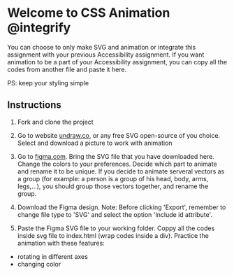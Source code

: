 # Welcome to CSS Animation @integrify

You can choose to only make SVG and animation or integrate this assignment with your previous
Accessibility assignment. If you want animation to be a part of your Accessibility assignment,
you can copy all the codes from another file and paste it here.

PS: keep your styling simple

## Instructions

1. Fork and clone the project

2. Go to website [undraw.co](https://undraw.co/illustrations), or any free SVG open-source of
you choice. Select and download a picture to work with animation

3. Go to [figma.com](https://www.figma.com/). Bring the SVG file that you have downloaded here.
Change the colors to your preferences. Decide which part to animate and rename it to be unique.
If you decide to animate serveral vectors as a group (for example: a person is a group of his head, body, arms, legs,...), you should group those vectors together, and rename the group.

4. Download the Figma design. Note: Before clicking 'Export', remember to change file type to 'SVG'
and select the option 'Include id attribute'.

5. Paste the Figma SVG file to your working folder. Coppy all the codes inside svg file to
index.html (wrap codes inside a div). Practice the animation with these features:

- rotating in different axes
- changing color
